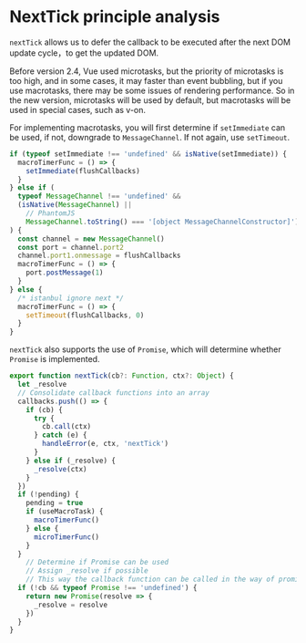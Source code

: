 # NextTick principle analysis

`nextTick` allows us to defer the callback to be executed after the next DOM update cycle，to get the updated DOM.

Before version 2.4, Vue used microtasks, but the priority of microtasks is too high, and in some cases, it may faster than event bubbling, but if you use macrotasks, there may be some issues of rendering performance. So in the new version, microtasks will be used by default, but macrotasks will be used in special cases, such as v-on.

For implementing macrotasks, you will first determine if  `setImmediate` can be used, if not, downgrade to `MessageChannel`. If not again, use `setTimeout`.

```js
if (typeof setImmediate !== 'undefined' && isNative(setImmediate)) {
  macroTimerFunc = () => {
    setImmediate(flushCallbacks)
  }
} else if (
  typeof MessageChannel !== 'undefined' &&
  (isNative(MessageChannel) ||
    // PhantomJS
    MessageChannel.toString() === '[object MessageChannelConstructor]')
) {
  const channel = new MessageChannel()
  const port = channel.port2
  channel.port1.onmessage = flushCallbacks
  macroTimerFunc = () => {
    port.postMessage(1)
  }
} else {
  /* istanbul ignore next */
  macroTimerFunc = () => {
    setTimeout(flushCallbacks, 0)
  }
}
```

`nextTick` also supports the use of `Promise`, which will determine whether `Promise` is implemented.

```js
export function nextTick(cb?: Function, ctx?: Object) {
  let _resolve
  // Consolidate callback functions into an array
  callbacks.push(() => {
    if (cb) {
      try {
        cb.call(ctx)
      } catch (e) {
        handleError(e, ctx, 'nextTick')
      }
    } else if (_resolve) {
      _resolve(ctx)
    }
  })
  if (!pending) {
    pending = true
    if (useMacroTask) {
      macroTimerFunc()
    } else {
      microTimerFunc()
    }
  }
    // Determine if Promise can be used
    // Assign _resolve if possible
    // This way the callback function can be called in the way of promise
  if (!cb && typeof Promise !== 'undefined') {
    return new Promise(resolve => {
      _resolve = resolve
    })
  }
}
```